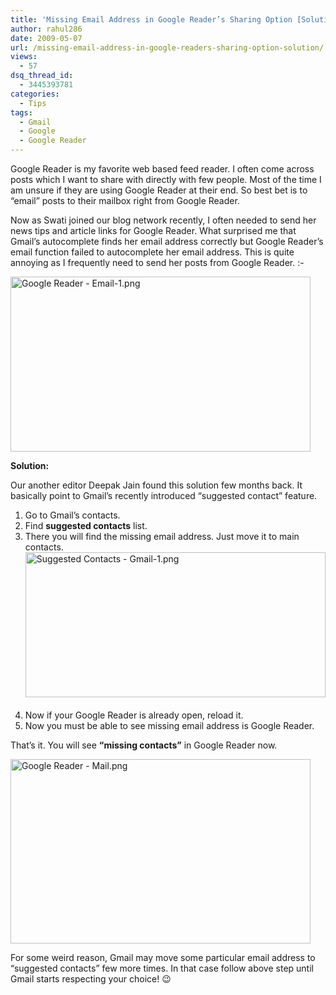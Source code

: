 ```yaml
---
title: 'Missing Email Address in Google Reader’s Sharing Option [Solution]'
author: rahul286
date: 2009-05-07
url: /missing-email-address-in-google-readers-sharing-option-solution/
views:
  - 57
dsq_thread_id:
  - 3445393781
categories:
  - Tips
tags:
  - Gmail
  - Google
  - Google Reader
---
```

Google Reader is my favorite web based feed reader. I often come across posts which I want to share with directly with few people. Most of the time I am unsure if they are using Google Reader at their end. So best bet is to &#8220;email&#8221; posts to their mailbox right from Google Reader.

Now as Swati joined our blog network recently, I often needed to send her news tips and article links for Google Reader. What surprised me that Gmail&#8217;s autocomplete finds her email address correctly but Google Reader&#8217;s email function failed to autocomplete her email address. This is quite annoying as I frequently need to send her posts from Google Reader. <img src="http://devilsworkshop.org/wp-includes/images/smilies/frownie.png" alt=":-(" class="wp-smiley" style="height: 1em; max-height: 1em;" />

<img class="wp-image-53475" src="http://cdn.devilsworkshop.org/files/2009/05/google-reader-email-1.png" width="480" height="280" alt="Google Reader - Email-1.png" />

**Solution:**

Our another editor Deepak Jain found this solution few months back. It basically point to Gmail&#8217;s recently introduced &#8220;suggested contact&#8221; feature.

  1. Go to Gmail&#8217;s contacts.
  2. Find **suggested contacts** list.
  3. There you will find the missing email address. Just move it to main contacts.<img src="http://cdn.devilsworkshop.org/files/2009/05/suggested-contacts-gmail-1.png" width="480" height="232" alt="Suggested Contacts - Gmail-1.png" />&nbsp;&nbsp;
  4. Now if your Google Reader is already open, reload it.
  5. Now you must be able to see missing email address is Google Reader.

That&#8217;s it. You will see **&#8220;missing contacts&#8221;** in Google Reader now.

<img src="http://cdn.devilsworkshop.org/files/2009/05/google-reader-mail.png" width="480" height="295" alt="Google Reader - Mail.png" />

For some weird reason, Gmail may move some particular email address to &#8220;suggested contacts&#8221; few more times. In that case follow above step until Gmail starts respecting your choice! 😉
